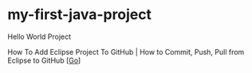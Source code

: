 # my-first-java-project
Hello World Project

How To Add Eclipse Project To GitHub | How to Commit, Push, Pull from Eclipse to GitHub [[Go](https://youtu.be/LPT7v69guVY)]

